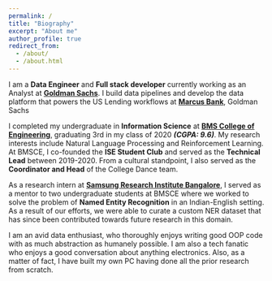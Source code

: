 ```yaml
---
permalink: /
title: "Biography"
excerpt: "About me"
author_profile: true
redirect_from: 
  - /about/
  - /about.html
---
```


I am a <b>Data Engineer</b> and <b>Full stack developer</b> currently working as an Analyst at <b><a href="https://www.goldmansachs.com/" target="_blank">Goldman Sachs</a></b>. I build data pipelines and develop the data platform that powers the US Lending workflows at <b><a href="https://www.marcus.com/us/en" target="_blank">Marcus Bank</a></b>, Goldman Sachs

I completed my undergraduate in  <b>Information Science</b> at <b><a href="https://www.bmsce.ac.in/" target="_blank">BMS College of Engineering</a></b>, graduating 3rd in my class of 2020 <b><i>(CGPA: 9.6)</i></b>. My research interests include Natural Language Processing and Reinforcement Learning. At BMSCE, I co-founded the <b>ISE Student Club</b> and served as the <b>Technical Lead</b> between 2019-2020. From a cultural standpoint, I also served as the <b>Coordinator and Head</b> of the College Dance team.

As a research intern at <b><a href="https://research.samsung.com/sri-b" target="_blank">Samsung Research Institute Bangalore</a></b>, I served as a mentor to two undergraduate students at BMSCE where we worked to solve the problem of <b>Named Entity Recognition</b> in an Indian-English setting. As a result of our efforts, we were able to curate a custom NER dataset that has since been contributed towards future research in this domain.

I am an avid data enthusiast, who thoroughly enjoys writing good OOP code with as much abstraction as humanely possible. I am also a tech fanatic who enjoys a good conversation about anything electronics. Also, as a matter of fact, I have built my own PC having done all the prior research from scratch.
